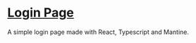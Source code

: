 # [Login Page](https://login-5o7m.onrender.com)

A simple login page made with React, Typescript and Mantine.
